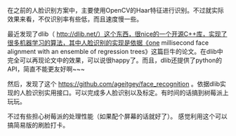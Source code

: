 在之前的人脸识别方案中，主要使用OpenCV的Haar特征进行识别。不过就实际效果来看，不仅识别率有些低，而且速度慢一些。

最近发现了dlib（ http://dlib.net/）这个东西，很nice的一个开源C++库，实现了很多机器学习的算法，其中人脸识别的实现是依据《one millisecond face alignment with an ensemble of regression trees》这篇巨牛的论文。在dlib中完全可以再现论文中的效果，可以说很happy了。而且，dlib还提供了python的API，简直不能更友好啊~~~

然后，发现了这个 https://github.com/ageitgey/face_recognition 。依据dlib实现的人脸识别实用接口。可以完成多人脸识别以及标定。有时间的话搞到树莓派上玩玩。

不过有些担心树莓派的处理性能（如果配个屏幕的话就好了）。 感觉利用这个可以搞简易版的刷脸打卡。
